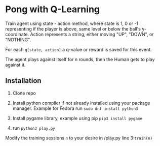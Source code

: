 # Pong with Q-Learning

Train agent using state - action method, where state is 1, 0 or -1 representing if the player is above, same level or below the ball's y-coordinate. Action represents a string, either moving "UP", "DOWN", or "NOTHING".

For each `q[state, action]` a q-value or reward is saved for this event.

The agent plays against itself for n rounds, then the Human gets to play against it.


## Installation

1. Clone repo

3. Install python compiler if not already installed using your package manager. Example for Fedora run `sudo dnf install python3`

2. Install pygame library, example using pip `pip3 install pygame`

3. run `python3 play.py`

Modify the training sessions `n` to your desire in /play.py line 3:`train(n)`
